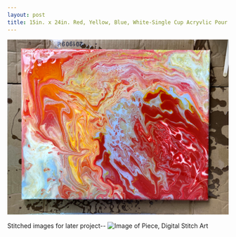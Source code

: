 ```yaml
---
layout: post
title: 15in. x 24in. Red, Yellow, Blue, White-Single Cup Acryvlic Pour 7/12/2020
---
```


![Image of Piece](/images/Single.jpg)

Stitched images for later project--
![Image of Piece, Digital Stitch Art](/images/Stitch.png)
